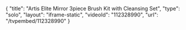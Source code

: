 {
    "title": "Artis Elite Mirror 3piece Brush Kit with Cleansing Set",
    "type": "solo",
    "layout": "iframe-static",
    "videoId": "112328990",
    "url": "\/tvpembed\/112328990"
}
